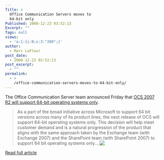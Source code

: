 ```yaml
---
Title: >
  Office Communication Servers moves to
  64-bit only
Published: 2008-12-23 03:52:13
Excerpt: ""
Tags: null
views:
  - 'a:1:{i:0;s:3:"269";}'
author:
  - Marc LaFleur
post_date:
  - 2008-12-23 03:52:13
post_excerpt:
  - ""
permalink:
  - >
    /office-communication-servers-moves-to-64-bit-only/
---
```

<p></p>  <p>The Office Communication Server team announced Friday that <a href="http://communicationsserverteam.com/archive/2008/08/29/246.aspx" target="_blank">OCS 2007 R2 will support 64-bit operating systems only</a>.</p>  <blockquote>   <p>As a part of the broad initiative across Microsoft to support 64 bit versions across many of its product lines, the next release of OCS will support 64-bit operating systems only. This decision will help meet customer demand and is a natural progression of the product that aligns with the same approach taken by the Exchange team (with Exchange 2007) and the SharePoint team (with SharePoint 2007) to support 64 bit operating systems only.<span>...<a href="http://gotspeech.net/blogs/speakingfromtheedge/archive/2008/09/02/office-communication-servers-moves-to-64-bit-only.aspx"><img style="vertical-align: text-top" src="http://www.blogblog.com/rounders2/icon_arrow.gif" border="0" /></a></span></p> </blockquote>  <p></p>  <p><a href="http://gotspeech.net/blogs/speakingfromtheedge/archive/2008/09/02/office-communication-servers-moves-to-64-bit-only.aspx">Read full article</a></p>